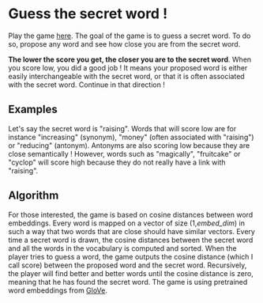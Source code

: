 # Guess the secret word !

Play the game [here](https://share.streamlit.io/marcaureledivernois/semantic_game/app.py). The goal of the game is to guess a secret word. To do so,
propose any word and see how close you are from the secret word. 

**The lower the score you get, the closer
you are to the secret word**. When you score low, you did a good job ! It means your proposed word is either easily
interchangeable with the secret word, or that it is often associated with the secret word. Continue in that direction !

## Examples

Let's say the secret word is "raising". Words that will score low are for instance "increasing" (synonym), "money" 
(often associated with "raising") or "reducing" (antonym). Antonyms are
also scoring low because they are close semantically ! However, words such as "magically", "fruitcake" or "cyclop" will score high
because they do not really have a link with "raising".

## Algorithm

For those interested, the game is based on cosine distances between word embeddings. Every word is mapped
on a vector of size (1,*embed_dim*) in such a way that two words that are close should have similar vectors.
Every time a secret word is drawn, the cosine distances between the secret word and all the words in the vocabulary is computed
and sorted. When the player tries to guess a word, the game outputs the cosine distance (which I call score) between the proposed word and the secret word.
Recursively, the player will find better and better words until the cosine distance is zero, meaning that he has found the secret word.
The game is using pretrained word embeddings from [GloVe](https://nlp.stanford.edu/projects/glove/).